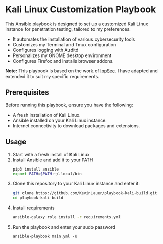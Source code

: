 # Kali Linux Customization Playbook


This Ansible playbook is designed to set up a customized Kali Linux instance for penetration testing, tailored to my preferences.
- It automates the installation of various cybersecurity tools
- Customizes my Terminal and Tmux configuration
- Configures logging with Auditd
- Personalizes my GNOME desktop environment
- Configures Firefox and installs browser addons.

**Note:** This playbook is based on the work of [IppSec](https://github.com/IppSec/parrot-build). I have adapted and extended it to suit my specific requirements.


## Prerequisites

Before running this playbook, ensure you have the following:

- A fresh installation of Kali Linux.
- Ansible installed on your Kali Linux instance.
- Internet connectivity to download packages and extensions.

## Usage

1. Start with a fresh install of Kali Linux
2. Install Ansible and add it to your PATH
   ```bash
   pip3 install ansible
   export PATH=$PATH:~/.local/bin
   ```
3. Clone this repository to your Kali Linux instance and enter it:
   ```bash
   git clone https://github.com/KevinLauer/playbook-kali-build.git
   cd playbook-kali-build
   ```
4. Install requirements
   ```bash
   ansible-galaxy role install -r requirements.yml
   ```
5. Run the playbook and enter your sudo password
   ```
   ansible-playbook main.yml -K
   ```